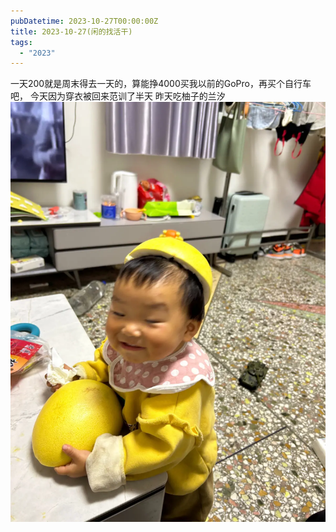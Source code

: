 ```yaml
---
pubDatetime: 2023-10-27T00:00:00Z
title: 2023-10-27(闲的找活干)
tags:
  - "2023"
---
```


一天200就是周末得去一天的，算能挣4000买我以前的GoPro，再买个自行车吧，
今天因为穿衣被回来范训了半天
昨天吃柚子的兰汐
![](../../img/2023/2023-10-27.jpeg)
